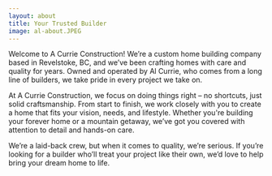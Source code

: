 ```yaml
---
layout: about
title: Your Trusted Builder
image: al-about.JPEG
---
```

Welcome to A Currie Construction! We’re a custom home building company based in Revelstoke, BC, and we’ve been crafting homes with care and quality for years. Owned and operated by Al Currie, who comes from a long line of builders, we take pride in every project we take on.

At A Currie Construction, we focus on doing things right – no shortcuts, just solid craftsmanship. From start to finish, we work closely with you to create a home that fits your vision, needs, and lifestyle. Whether you're building your forever home or a mountain getaway, we’ve got you covered with attention to detail and hands-on care.

We’re a laid-back crew, but when it comes to quality, we’re serious. If you’re looking for a builder who’ll treat your project like their own, we’d love to help bring your dream home to life.

